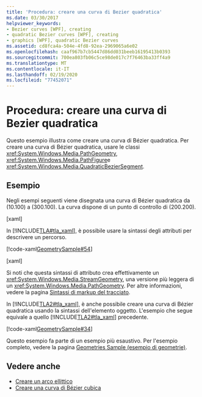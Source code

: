 ```yaml
---
title: 'Procedura: creare una curva di Bezier quadratica'
ms.date: 03/30/2017
helpviewer_keywords:
- Bezier curves [WPF], creating
- quadratic Bezier curves [WPF], creating
- graphics [WPF], quadratic Bezier curves
ms.assetid: cd8fca4a-504e-4fd8-92ea-2969065a6e02
ms.openlocfilehash: caaf967b7cb5447d86dd031beeb16195413b0393
ms.sourcegitcommit: 700ea803fb06c5ce98de017c7f76463ba33ff4a9
ms.translationtype: MT
ms.contentlocale: it-IT
ms.lasthandoff: 02/19/2020
ms.locfileid: "77452071"
---
```

# <a name="how-to-create-a-quadratic-bezier-curve"></a>Procedura: creare una curva di Bezier quadratica
Questo esempio illustra come creare una curva di Bézier quadratica.  Per creare una curva di Bézier quadratica, usare le classi <xref:System.Windows.Media.PathGeometry>, <xref:System.Windows.Media.PathFigure>e <xref:System.Windows.Media.QuadraticBezierSegment>.  
  
## <a name="example"></a>Esempio  
 Negli esempi seguenti viene disegnata una curva di Bézier quadratica da (10.100) a (300.100). La curva dispone di un punto di controllo di (200.200).  
  
 [xaml]  
  
 In [!INCLUDE[TLA#tla_xaml](../../../../includes/tlasharptla-xaml-md.md)], è possibile usare la sintassi degli attributi per descrivere un percorso.  
  
 [!code-xaml[GeometrySample#54](~/samples/snippets/csharp/VS_Snippets_Wpf/GeometrySample/CS/geometryattributesyntaxexample.xaml#54)]  
  
 [xaml]  
  
 Si noti che questa sintassi di attributo crea effettivamente un <xref:System.Windows.Media.StreamGeometry>, una versione più leggera di un <xref:System.Windows.Media.PathGeometry>. Per altre informazioni, vedere la pagina [Sintassi di markup del tracciato](path-markup-syntax.md).  
  
 In [!INCLUDE[TLA2#tla_xaml](../../../../includes/tla2sharptla-xaml-md.md)], è anche possibile creare una curva di Bézier quadratica usando la sintassi dell'elemento oggetto. L'esempio che segue equivale a quello [!INCLUDE[TLA2#tla_xaml](../../../../includes/tla2sharptla-xaml-md.md)] precedente.  
  
 [!code-xaml[GeometrySample#34](~/samples/snippets/csharp/VS_Snippets_Wpf/GeometrySample/CS/pathgeometryexample.xaml#34)]  
  
 Questo esempio fa parte di un esempio più esaustivo. Per l'esempio completo, vedere la pagina [Geometries Sample (esempio di geometrie)](https://github.com/Microsoft/WPF-Samples/tree/master/Graphics/Geometry).  
  
## <a name="see-also"></a>Vedere anche

- [Creare un arco ellittico](how-to-create-an-elliptical-arc.md)
- [Creare una curva di Bézier cubica](how-to-create-a-cubic-bezier-curve.md)
